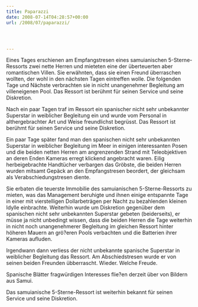 ```yaml
---
title: Paparazzi
date: 2008-07-14T04:28:57+00:00
url: /2008/07/paparazzi/




---
```

Eines Tages erschienen am Empfangstresen eines samuianischen 5-Sterne-Ressorts zwei nette Herren und mieteten eine der überteuerten aber romantischen Villen. Sie erwähnten, dass sie einen Freund überraschen wollten, der wohl in den nächsten Tagen eintreffen wolle. Die folgenden Tage und Nächste verbrachten sie in nicht unangenehmer Begleitung am villeneigenen Pool. Das Ressort ist berühmt für seinen Service und seine Diskretion.

Nach ein paar Tagen traf im Ressort ein spanischer nicht sehr unbekannter Superstar in weiblicher Begleitung ein und wurde vom Personal in althergebrachter Art und Weise freundlichst begrüsst. Das Ressort ist berühmt für seinen Service und seine Diskretion.

Ein paar Tage später fand man den spanischen nicht sehr unbekannten Superstar in weiblicher Begleitung im Meer in einigen interessanten Posen und die beiden netten Herren am angrenzenden Strand mit Teleobjektiven an deren Enden Kameras erregt klickend angebracht waren. Eilig herbeigebrachte Handtücher verbargen das Gröbste, die beiden Herren wurden mitsamt Gepäck an den Empfangstresen beordert, der gleichsam als Verabschiedungstresen diente.

Sie erbaten die teuerste Immobilie des samuianischen 5-Sterne-Ressorts zu mieten, was das Management beruhigte und ihnen einige entspannte Tage in einer mit vierstelligen Dollarbeträgen per Nacht zu bezahlenden kleinen Idylle einbrachte. Weiterhin wurde um Diskretion gegenüber dem spanischen nicht sehr unbekannten Superstar gebeten (beiderseits), er müsse ja nicht unbedingt wissen, dass die beiden Herren die Tage weiterhin in nicht noch unangenehmerer Begleitung im gleichen Ressort hinter höheren Mauern an grö?eren Pools verbachten und die Batterien ihrer Kameras aufluden.

Irgendwann dann verliess der nicht unbekannte spanische Superstar in weiblicher Begleitung das Ressort. Am Abschiedstresen wurde er von seinen beiden Freunden übberrascht. Wieder. Welche Freude.

Spanische Blätter fragwürdigen Interesses flie?en derzeit über von Bildern aus Samui.

Das samuianische 5-Sterne-Ressort ist weiterhin bekannt für seinen Service und seine Diskretion.

